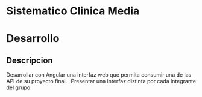 # Sistematico Clinica Media

# Desarrollo
## Descripcion 
Desarrollar con Angular una interfaz web que permita consumir una de las API de su proyecto final.
-Presentar una interfaz distinta por cada integrante del grupo